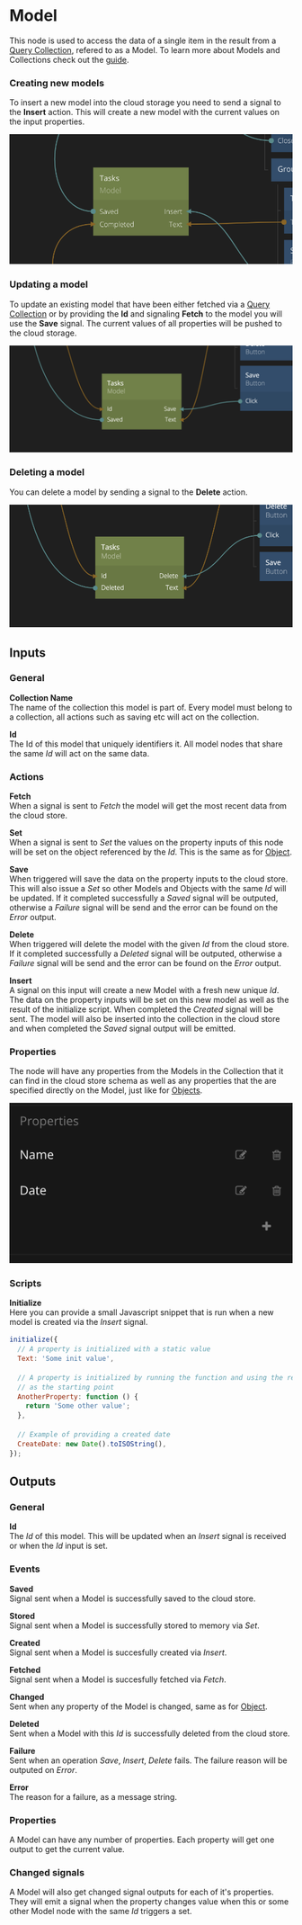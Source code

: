 # Model

This node is used to access the data of a single item in the result from a [Query Collection](/nodes/cloud-services/collection.md), refered to as a Model. To learn more about Models and Collections check out the [guide](/guides/models-and-collections.md).

### Creating new models
To insert a new model into the cloud storage you need to send a signal to the **Insert** action. This will create a new model with the current values on the input properties.

![](model.png ':class=img-size-m')

### Updating a model
To update an existing model that have been either fetched via a [Query Collection](/nodes/cloud-services/collection.md) or by providing the **Id** and signaling **Fetch** to the model you will use the **Save** signal. The current values of all properties will be pushed to the cloud storage.

![](model-1.png ':class=img-size-m')

### Deleting a model
You can delete a model by sending a signal to the **Delete** action.

![](model-2.png ':class=img-size-m')

## Inputs

### General

**Collection Name**  
The name of the collection this model is part of. Every model must belong to a collection, all actions such as saving etc will act on the collection.

**Id**  
The Id of this model that uniquely identifiers it. All model nodes that share the same _Id_ will act on the same data.

### Actions

**Fetch**  
When a signal is sent to _Fetch_ the model will get the most recent data from the cloud store.

**Set**  
When a signal is sent to _Set_ the values on the property inputs of this node will be set on the object referenced by the _Id_. This is the same as for [Object](/nodes/data/object/object/).

**Save**  
When triggered will save the data on the property inputs to the cloud store. This will also issue a _Set_ so other Models and Objects with the same _Id_ will be updated. If it completed successfully a _Saved_ signal will be outputed, otherwise a _Failure_ signal will be send and the error can be found on the _Error_ output.

**Delete**  
When triggered will delete the model with the given _Id_ from the cloud store. If it completed successfully a _Deleted_ signal will be outputed, otherwise a _Failure_ signal will be send and the error can be found on the _Error_ output.

**Insert**  
A signal on this input will create a new Model with a fresh new unique _Id_. The data on the property inputs will be set on this new model as well as the result of the initialize script. When completed the _Created_ signal will be sent. The model will also be inserted into the collection in the cloud store and when completed the _Saved_ signal output will be emitted.

### Properties

The node will have any properties from the Models in the Collection that it can find in the cloud store schema as well as any properties that the are specified directly on the Model, just like for [Objects](/nodes/data/object/object/).

![](../data/object/object/object-props.png ':class=img-size-s')

### Scripts

**Initialize**  
Here you can provide a small Javascript snippet that is run when a new model is created via the _Insert_ signal.

```javascript
initialize({
  // A property is initialized with a static value
  Text: 'Some init value',

  // A property is initialized by running the function and using the returned value
  // as the starting point
  AnotherProperty: function () {
    return 'Some other value';
  },

  // Example of providing a created date
  CreateDate: new Date().toISOString(),
});
```

## Outputs

### General

**Id**  
The _Id_ of this model. This will be updated when an _Insert_ signal is received or when the _Id_ input is set.

### Events

**Saved**  
Signal sent when a Model is successfully saved to the cloud store.

**Stored**  
Signal sent when a Model is successfully stored to memory via _Set_.

**Created**  
Signal sent when a Model is succesfully created via _Insert_.

**Fetched**  
Signal sent when a Model is succesfully fetched via _Fetch_.

**Changed**  
Sent when any property of the Model is changed, same as for [Object](/nodes/data/object/object/).

**Deleted**  
Sent when a Model with this _Id_ is successfully deleted from the cloud store.

**Failure**  
Sent when an operation _Save_, _Insert_, _Delete_ fails. The failure reason will be outputed on _Error_.

**Error**  
The reason for a failure, as a message string.

### Properties

A Model can have any number of properties. Each property will get one output to get the current value.

### Changed signals

A Model will also get changed signal outputs for each of it's properties. They will emit a signal when the property changes value when this or some other Model node with the same _Id_ triggers a set.
